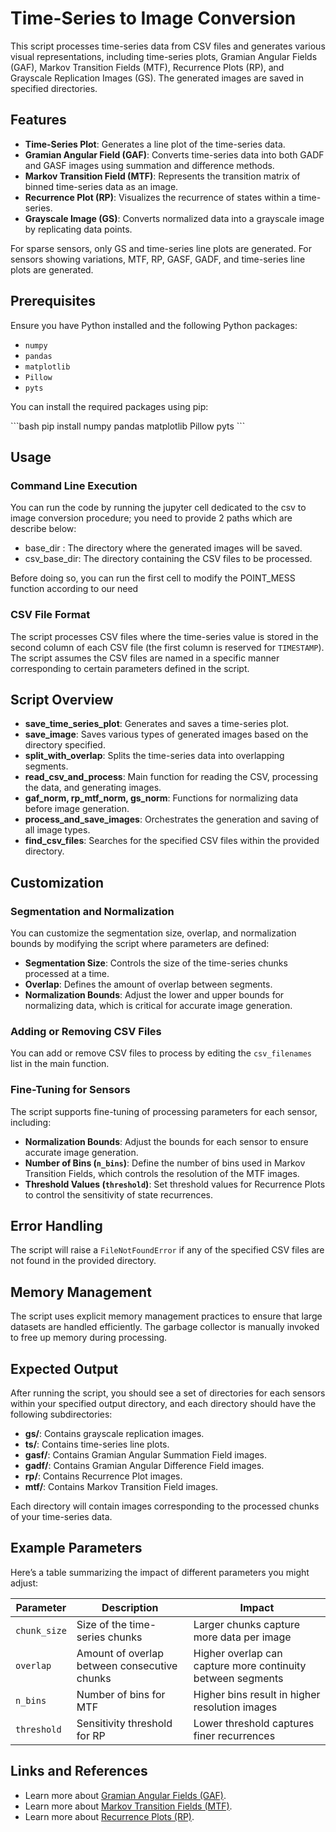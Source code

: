 
# Time-Series to Image Conversion

This script processes time-series data from CSV files and generates various visual representations, including time-series plots, Gramian Angular Fields (GAF), Markov Transition Fields (MTF), Recurrence Plots (RP), and Grayscale Replication Images (GS). The generated images are saved in specified directories.

## Features

- **Time-Series Plot**: Generates a line plot of the time-series data.
- **Gramian Angular Field (GAF)**: Converts time-series data into both GADF and GASF images using summation and difference methods.
- **Markov Transition Field (MTF)**: Represents the transition matrix of binned time-series data as an image.
- **Recurrence Plot (RP)**: Visualizes the recurrence of states within a time-series.
- **Grayscale Image (GS)**: Converts normalized data into a grayscale image by replicating data points.

For sparse sensors, only GS and time-series line plots are generated. For sensors showing variations, MTF, RP, GASF, GADF, and time-series line plots are generated.

## Prerequisites

Ensure you have Python installed and the following Python packages:

- `numpy`
- `pandas`
- `matplotlib`
- `Pillow`
- `pyts`

You can install the required packages using pip:

\`\`\`bash
pip install numpy pandas matplotlib Pillow pyts
\`\`\`

## Usage

### Command Line Execution

You can run the code by running the jupyter cell dedicated to the csv to image conversion procedure; you need to provide 2 paths which are describe below:

- base_dir : The directory where the generated images will be saved.
- csv_base_dir: The directory containing the CSV files to be processed.

Before doing so, you can run the first cell to modify the POINT\_MESS function according to our need


### CSV File Format

The script processes CSV files where the time-series value is stored in the second column of each CSV file (the first column is reserved for `TIMESTAMP`). The script assumes the CSV files are named in a specific manner corresponding to certain parameters defined in the script.

## Script Overview

- **save_time_series_plot**: Generates and saves a time-series plot.
- **save_image**: Saves various types of generated images based on the directory specified.
- **split_with_overlap**: Splits the time-series data into overlapping segments.
- **read_csv_and_process**: Main function for reading the CSV, processing the data, and generating images.
- **gaf_norm, rp_mtf_norm, gs_norm**: Functions for normalizing data before image generation.
- **process_and_save_images**: Orchestrates the generation and saving of all image types.
- **find_csv_files**: Searches for the specified CSV files within the provided directory.

## Customization

### Segmentation and Normalization

You can customize the segmentation size, overlap, and normalization bounds by modifying the script where parameters are defined:

- **Segmentation Size**: Controls the size of the time-series chunks processed at a time.
- **Overlap**: Defines the amount of overlap between segments.
- **Normalization Bounds**: Adjust the lower and upper bounds for normalizing data, which is critical for accurate image generation.

### Adding or Removing CSV Files

You can add or remove CSV files to process by editing the `csv_filenames` list in the main function.

### Fine-Tuning for Sensors

The script supports fine-tuning of processing parameters for each sensor, including:

- **Normalization Bounds**: Adjust the bounds for each sensor to ensure accurate image generation.
- **Number of Bins (`n_bins`)**: Define the number of bins used in Markov Transition Fields, which controls the resolution of the MTF images.
- **Threshold Values (`threshold`)**: Set threshold values for Recurrence Plots to control the sensitivity of state recurrences.

## Error Handling

The script will raise a `FileNotFoundError` if any of the specified CSV files are not found in the provided directory.

## Memory Management

The script uses explicit memory management practices to ensure that large datasets are handled efficiently. The garbage collector is manually invoked to free up memory during processing.

## Expected Output

After running the script, you should see a set of directories for each sensors within your specified output directory, and each directory should have the following subdirectories:

- **gs/**: Contains grayscale replication images.
- **ts/**: Contains time-series line plots.
- **gasf/**: Contains Gramian Angular Summation Field images.
- **gadf/**: Contains Gramian Angular Difference Field images.
- **rp/**: Contains Recurrence Plot images.
- **mtf/**: Contains Markov Transition Field images.

Each directory will contain images corresponding to the processed chunks of your time-series data.

## Example Parameters

Here’s a table summarizing the impact of different parameters you might adjust:

| Parameter       | Description                                                             | Impact                                   |
|-----------------|-------------------------------------------------------------------------|------------------------------------------|
| `chunk_size`    | Size of the time-series chunks                                          | Larger chunks capture more data per image|
| `overlap`       | Amount of overlap between consecutive chunks                            | Higher overlap can capture more continuity between segments|
| `n_bins`        | Number of bins for MTF                                                  | Higher bins result in higher resolution images|
| `threshold`     | Sensitivity threshold for RP                                            | Lower threshold captures finer recurrences|

## Links and References

- Learn more about [Gramian Angular Fields (GAF)](https://pyts.readthedocs.io/en/stable/generated/pyts.image.GramianAngularField.html).
- Learn more about [Markov Transition Fields (MTF)](https://pyts.readthedocs.io/en/stable/generated/pyts.image.MarkovTransitionField.html).
- Learn more about [Recurrence Plots (RP)](https://pyts.readthedocs.io/en/stable/generated/pyts.image.RecurrencePlot.html).


